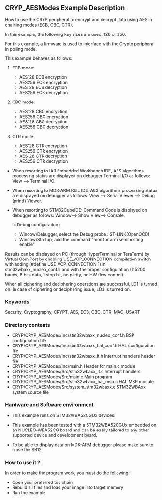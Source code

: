 ## <b>CRYP_AESModes Example Description</b>

How to use the CRYP peripheral to encrypt and decrypt data using AES in chaining
modes (ECB, CBC, CTR).

In this example, the following key sizes are used: 128 or 256.

For this example, a firmware is used to interface with the Crypto peripheral
in polling mode.

This example behaves as follows:

1. ECB mode:

   - AES128 ECB encryption
   - AES256 ECB encryption
   - AES128 ECB decryption
   - AES256 ECB decryption

2. CBC mode:

   - AES128 CBC encryption
   - AES256 CBC encryption
   - AES128 CBC decryption
   - AES256 CBC decryption

3. CTR mode:

   - AES128 CTR encryption
   - AES256 CTR encryption
   - AES128 CTR decryption
   - AES256 CTR decryption

- When resorting to IAR Embedded Workbench IDE, AES algorithms processing status
are displayed on debugger Terminal I/O as follows: View --> Terminal I/O.

- When resorting to MDK-ARM KEIL IDE, AES algorithms processing status 
are displayed on debugger as follows:  View --> Serial Viewer --> Debug (printf) Viewer.

- When resorting to STM32CubeIDE:
Command Code is displayed on debugger as follows: Window--> Show View--> Console.

  In Debug configuration :

   - Window\Debugger, select the Debug probe : ST-LINK(OpenOCD)
   - Window\Startup, add the command "monitor arm semihosting enable"

Results can be displayed on PC (through HyperTerminal or TeraTerm) by Virtual Com Port
by enabling USE_VCP_CONNECTION compilation switch with adding (#define USE_VCP_CONNECTION  1) in
stm32wbaxx_nucleo_conf.h and with the proper configuration
(115200 bauds, 8 bits data, 1 stop bit, no parity, no HW flow control).

When all ciphering and deciphering operations are successful, LD1 is turned on.
In case of ciphering or deciphering issue, LD3 is turned on.

### <b>Keywords</b>

Security, Cryptography, CRYPT, AES, ECB, CBC, CTR, MAC, USART

### <b>Directory contents</b>

  - CRYP/CRYP_AESModes/Inc/stm32wbaxx_nucleo_conf.h  BSP configuration file
  - CRYP/CRYP_AESModes/Inc/stm32wbaxx_hal_conf.h     HAL configuration file
  - CRYP/CRYP_AESModes/Inc/stm32wbaxx_it.h           Interrupt handlers header file
  - CRYP/CRYP_AESModes/Inc/main.h                    Header for main.c module  
  - CRYP/CRYP_AESModes/Src/stm32wbaxx_it.c           Interrupt handlers
  - CRYP/CRYP_AESModes/Src/main.c                    Main program
  - CRYP/CRYP_AESModes/Src/stm32wbaxx_hal_msp.c      HAL MSP module
  - CRYP/CRYP_AESModes/Src/system_stm32wbaxx.c       STM32WBAxx system source file


### <b>Hardware and Software environment</b>

  - This example runs on STM32WBA52CGUx devices.

  - This example has been tested with a STM32WBA52CGUx embedded on an
    NUCLEO-WBA52CG board and can be easily tailored to any other supported
    device and development board.

  - To be able to display data on MDK-ARM debugger please make sure to close the SB12

### <b>How to use it ?</b>

In order to make the program work, you must do the following:

 - Open your preferred toolchain
 - Rebuild all files and load your image into target memory
 - Run the example
